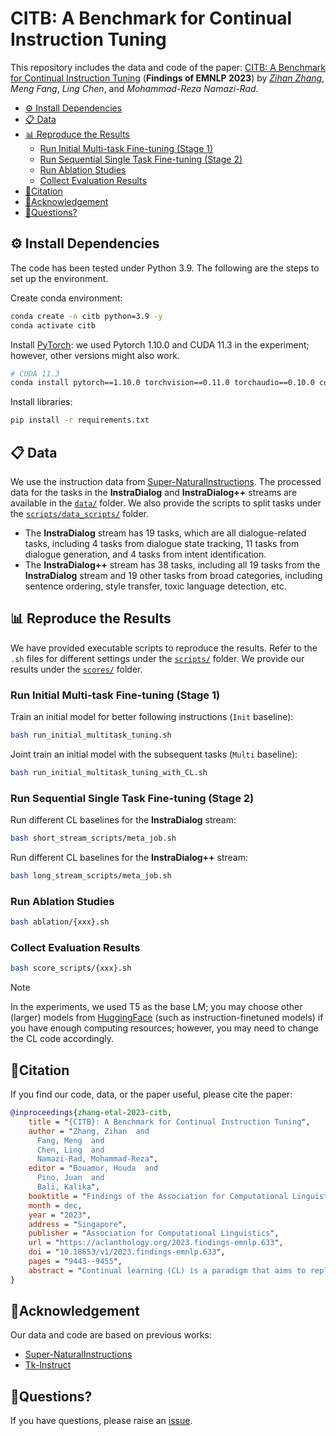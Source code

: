 # CITB: A Benchmark for Continual Instruction Tuning

This repository includes the data and code of the paper: [CITB: A Benchmark for Continual Instruction Tuning](https://arxiv.org/abs/2310.14510) (**Findings of EMNLP 2023**) by [*Zihan Zhang*](https://zhangzihangit.github.io/), *Meng Fang*, *Ling Chen*, and *Mohammad-Reza Namazi-Rad*.


- [⚙️ Install Dependencies](#️-install-dependencies)
- [📋 Data](#-data)
- [📊 Reproduce the Results](#-reproduce-the-results)
  - [Run Initial Multi-task Fine-tuning (Stage 1)](#run-initial-multi-task-fine-tuning-stage-1)
  - [Run Sequential Single Task Fine-tuning (Stage 2)](#run-sequential-single-task-fine-tuning-stage-2)
  - [Run Ablation Studies](#run-ablation-studies)
  - [Collect Evaluation Results](#collect-evaluation-results)
- [🌟Citation](#citation)
- [👏Acknowledgement](#acknowledgement)
- [🐞Questions?](#questions)



## ⚙️ Install Dependencies

The code has been tested under Python 3.9. The following are the steps to set up the environment.

Create conda environment:
```bash
conda create -n citb python=3.9 -y
conda activate citb
```

Install [PyTorch](https://pytorch.org/get-started/previous-versions/#linux-and-windows-24): we used Pytorch 1.10.0 and CUDA 11.3 in the experiment; however, other versions might also work.
```bash
# CUDA 11.3
conda install pytorch==1.10.0 torchvision==0.11.0 torchaudio==0.10.0 cudatoolkit=11.3 -c pytorch -c conda-forge
```

Install libraries:
```bash
pip install -r requirements.txt
```

## 📋 Data 

We use the instruction data from [Super-NaturalInstructions](https://arxiv.org/abs/2204.07705). The processed data for the tasks in the **InstraDialog** and **InstraDialog++** streams are available in the [`data/`](https://github.com/hyintell/CITB/tree/main/data) folder. We also provide the scripts to split tasks under the [`scripts/data_scripts/`](https://github.com/hyintell/CITB/tree/main/scripts/data_scripts) folder.

- The **InstraDialog** stream has 19 tasks, which are all dialogue-related tasks, including 4 tasks from dialogue state tracking, 11 tasks from dialogue generation, and 4 tasks from intent identification.
- The **InstraDialog++** stream has 38 tasks, including all 19 tasks from the **InstraDialog** stream and  19 other tasks from broad categories, including sentence ordering, style transfer, toxic language detection, etc.


## 📊 Reproduce the Results

We have provided executable scripts to reproduce the results. Refer to the `.sh` files for different settings under the [`scripts/`](https://github.com/hyintell/CITB/tree/main/scripts) folder. We provide our results under the [`scores/`](https://github.com/hyintell/CITB/tree/main/scores) folder.

### Run Initial Multi-task Fine-tuning (Stage 1)

Train an initial model for better following instructions (`Init` baseline):
```bash
bash run_initial_multitask_tuning.sh
```

Joint train an initial model with the subsequent tasks (`Multi` baseline):
```bash
bash run_initial_multitask_tuning_with_CL.sh
```

### Run Sequential Single Task Fine-tuning (Stage 2)

Run different CL baselines for the **InstraDialog** stream:
```bash
bash short_stream_scripts/meta_job.sh
```

Run different CL baselines for the **InstraDialog++** stream:
```bash
bash long_stream_scripts/meta_job.sh
```

### Run Ablation Studies

```bash
bash ablation/{xxx}.sh
```

### Collect Evaluation Results

```bash
bash score_scripts/{xxx}.sh
```


> [!NOTE]  
> In the experiments, we used T5 as the base LM; you may choose other (larger) models from [HuggingFace](https://huggingface.co/models) (such as instruction-finetuned models) if you have enough computing resources; however, you may need to change the CL code accordingly.



## 🌟Citation

If you find our code, data, or the paper useful, please cite the paper:

```bibtex
@inproceedings{zhang-etal-2023-citb,
    title = "{CITB}: A Benchmark for Continual Instruction Tuning",
    author = "Zhang, Zihan  and
      Fang, Meng  and
      Chen, Ling  and
      Namazi-Rad, Mohammad-Reza",
    editor = "Bouamor, Houda  and
      Pino, Juan  and
      Bali, Kalika",
    booktitle = "Findings of the Association for Computational Linguistics: EMNLP 2023",
    month = dec,
    year = "2023",
    address = "Singapore",
    publisher = "Association for Computational Linguistics",
    url = "https://aclanthology.org/2023.findings-emnlp.633",
    doi = "10.18653/v1/2023.findings-emnlp.633",
    pages = "9443--9455",
    abstract = "Continual learning (CL) is a paradigm that aims to replicate the human ability to learn and accumulate knowledge continually without forgetting previous knowledge and transferring it to new tasks. Recent instruction tuning (IT) involves fine-tuning models to make them more adaptable to solving NLP tasks in general. However, it is still uncertain how instruction tuning works in the context of CL tasks. This challenging yet practical problem is formulated as Continual Instruction Tuning (CIT). In this work, we establish a CIT benchmark consisting of learning and evaluation protocols. We curate two long dialogue task streams of different types, InstrDialog and InstrDialog++, to study various CL methods systematically. Our experiments show that existing CL methods do not effectively leverage the rich natural language instructions, and fine-tuning an instruction-tuned model sequentially can yield similar or better results. We further explore different aspects that might affect the learning of CIT. We hope this benchmark will facilitate more research in this direction.",
}
```

## 👏Acknowledgement

Our data and code are based on previous works:
- [Super-NaturalInstructions](https://github.com/allenai/natural-instructions)
- [Tk-Instruct](https://github.com/yizhongw/Tk-Instruct)


## 🐞Questions?
If you have questions, please raise an [issue](https://github.com/hyintell/CITB/issues). 
